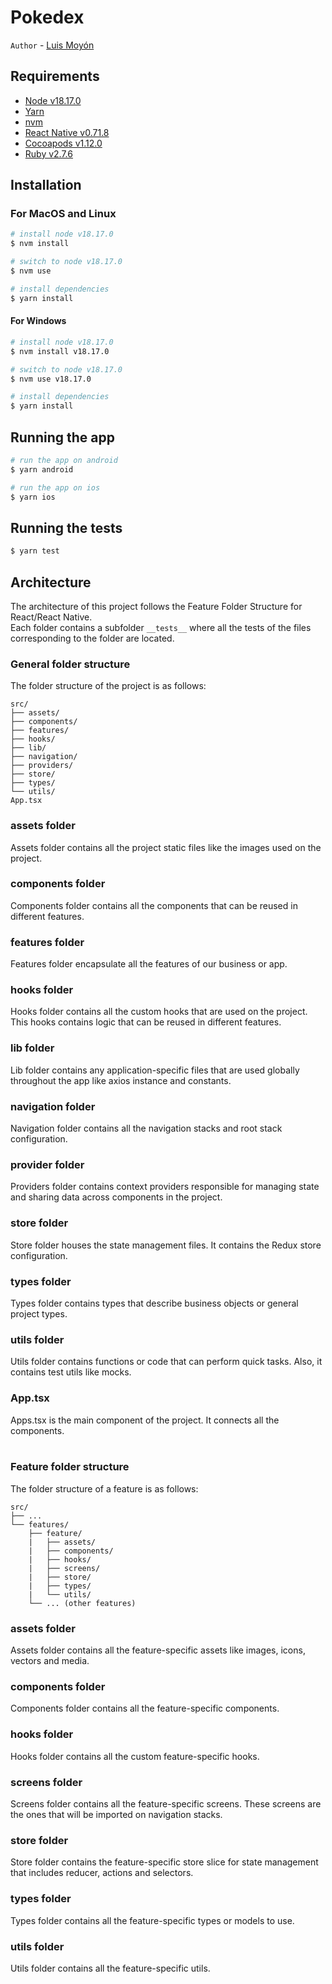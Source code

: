 # Pokedex

`Author` - [Luis Moyón](https://github.com/LuisMS7/)

## Requirements

-   [Node v18.17.0](https://nodejs.org/en/)
-   [Yarn](https://yarnpkg.com)
-   [nvm](https://github.com/nvm-sh/nvm)
-   [React Native v0.71.8](https://reactnative.dev)
-   [Cocoapods v1.12.0](https://cocoapods.org/)
-   [Ruby v2.7.6](https://www.ruby-lang.org/en/)

## Installation

### For MacOS and Linux

```bash
# install node v18.17.0
$ nvm install

# switch to node v18.17.0
$ nvm use

# install dependencies
$ yarn install
```

#### For Windows

```bash
# install node v18.17.0
$ nvm install v18.17.0

# switch to node v18.17.0
$ nvm use v18.17.0

# install dependencies
$ yarn install
```

## Running the app

```bash
# run the app on android
$ yarn android

# run the app on ios
$ yarn ios
```

## Running the tests

```bash
$ yarn test
```

## Architecture

The architecture of this project follows the Feature Folder Structure for React/React Native.\
Each folder contains a subfolder `__tests__` where all the tests of the files corresponding to the folder are located.

### General folder structure

The folder structure of the project is as follows:

```
src/
├── assets/
├── components/
├── features/
├── hooks/
├── lib/
├── navigation/
├── providers/
├── store/
├── types/
└── utils/
App.tsx
```

### assets folder

Assets folder contains all the project static files like the images used on the project.

### components folder

Components folder contains all the components that can be reused in different features.

### features folder

Features folder encapsulate all the features of our business or app.

### hooks folder

Hooks folder contains all the custom hooks that are used on the project. This hooks contains logic that can be reused in different features.

### lib folder

Lib folder contains any application-specific files that are used globally throughout the app like axios instance and constants.

### navigation folder

Navigation folder contains all the navigation stacks and root stack configuration.

### provider folder

Providers folder contains context providers responsible for managing state and sharing data across components in the project.

### store folder

Store folder houses the state management files. It contains the Redux store configuration.

### types folder

Types folder contains types that describe business objects or general project types.

### utils folder

Utils folder contains functions or code that can perform quick tasks. Also, it contains test utils like mocks.

### App.tsx

Apps.tsx is the main component of the project. It connects all the components.
<br>
<br>

### Feature folder structure

The folder structure of a feature is as follows:

```
src/
├── ...
└── features/
    ├── feature/
    |   ├── assets/
    |   ├── components/
    |   ├── hooks/
    |   ├── screens/
    |   ├── store/
    |   ├── types/
    |   └── utils/
    └── ... (other features)
```

### assets folder

Assets folder contains all the feature-specific assets like images, icons, vectors and media.

### components folder

Components folder contains all the feature-specific components.

### hooks folder

Hooks folder contains all the custom feature-specific hooks.

### screens folder

Screens folder contains all the feature-specific screens. These screens are the ones that will be imported on navigation stacks.

### store folder

Store folder contains the feature-specific store slice for state management that includes reducer, actions and selectors.


### types folder

Types folder contains all the feature-specific types or models to use.

### utils folder

Utils folder contains all the feature-specific utils.
